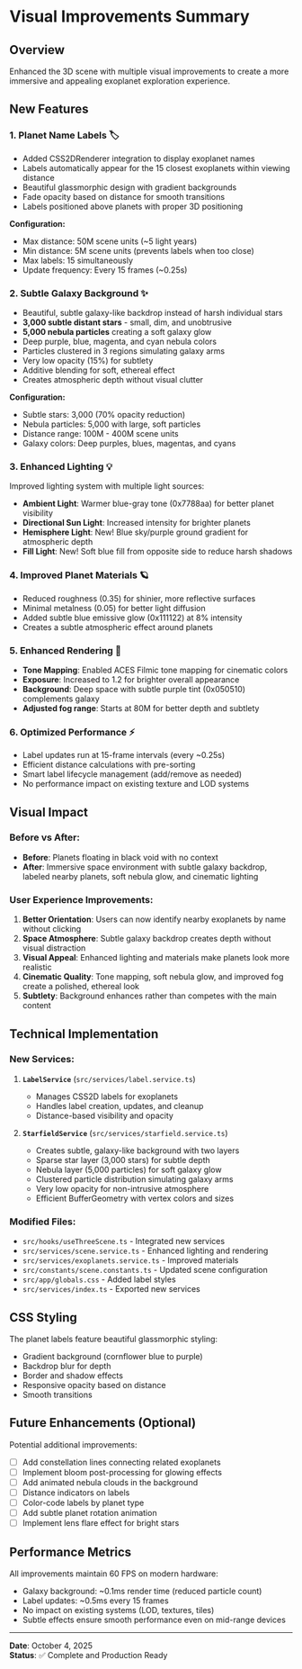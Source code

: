 # Visual Improvements Summary

## Overview
Enhanced the 3D scene with multiple visual improvements to create a more immersive and appealing exoplanet exploration experience.

## New Features

### 1. **Planet Name Labels** 🏷️
- Added CSS2DRenderer integration to display exoplanet names
- Labels automatically appear for the 15 closest exoplanets within viewing distance
- Beautiful glassmorphic design with gradient backgrounds
- Fade opacity based on distance for smooth transitions
- Labels positioned above planets with proper 3D positioning

**Configuration:**
- Max distance: 50M scene units (~5 light years)
- Min distance: 5M scene units (prevents labels when too close)
- Max labels: 15 simultaneously
- Update frequency: Every 15 frames (~0.25s)

### 2. **Subtle Galaxy Background** ✨
- Beautiful, subtle galaxy-like backdrop instead of harsh individual stars
- **3,000 subtle distant stars** - small, dim, and unobtrusive
- **5,000 nebula particles** creating a soft galaxy glow
- Deep purple, blue, magenta, and cyan nebula colors
- Particles clustered in 3 regions simulating galaxy arms
- Very low opacity (15%) for subtlety
- Additive blending for soft, ethereal effect
- Creates atmospheric depth without visual clutter

**Configuration:**
- Subtle stars: 3,000 (70% opacity reduction)
- Nebula particles: 5,000 with large, soft particles
- Distance range: 100M - 400M scene units
- Galaxy colors: Deep purples, blues, magentas, and cyans

### 3. **Enhanced Lighting** 💡
Improved lighting system with multiple light sources:
- **Ambient Light**: Warmer blue-gray tone (0x7788aa) for better planet visibility
- **Directional Sun Light**: Increased intensity for brighter planets
- **Hemisphere Light**: New! Blue sky/purple ground gradient for atmospheric depth
- **Fill Light**: New! Soft blue fill from opposite side to reduce harsh shadows

### 4. **Improved Planet Materials** 🪐
- Reduced roughness (0.35) for shinier, more reflective surfaces
- Minimal metalness (0.05) for better light diffusion
- Added subtle blue emissive glow (0x111122) at 8% intensity
- Creates a subtle atmospheric effect around planets

### 5. **Enhanced Rendering** 🎨
- **Tone Mapping**: Enabled ACES Filmic tone mapping for cinematic colors
- **Exposure**: Increased to 1.2 for brighter overall appearance
- **Background**: Deep space with subtle purple tint (0x050510) complements galaxy
- **Adjusted fog range**: Starts at 80M for better depth and subtlety

### 6. **Optimized Performance** ⚡
- Label updates run at 15-frame intervals (every ~0.25s)
- Efficient distance calculations with pre-sorting
- Smart label lifecycle management (add/remove as needed)
- No performance impact on existing texture and LOD systems

## Visual Impact

### Before vs After:
- **Before**: Planets floating in black void with no context
- **After**: Immersive space environment with subtle galaxy backdrop, labeled nearby planets, soft nebula glow, and cinematic lighting

### User Experience Improvements:
1. **Better Orientation**: Users can now identify nearby exoplanets by name without clicking
2. **Space Atmosphere**: Subtle galaxy backdrop creates depth without visual distraction
3. **Visual Appeal**: Enhanced lighting and materials make planets look more realistic
4. **Cinematic Quality**: Tone mapping, soft nebula glow, and improved fog create a polished, ethereal look
5. **Subtlety**: Background enhances rather than competes with the main content

## Technical Implementation

### New Services:
1. **`LabelService`** (`src/services/label.service.ts`)
   - Manages CSS2D labels for exoplanets
   - Handles label creation, updates, and cleanup
   - Distance-based visibility and opacity

2. **`StarfieldService`** (`src/services/starfield.service.ts`)
   - Creates subtle, galaxy-like background with two layers
   - Sparse star layer (3,000 stars) for subtle depth
   - Nebula layer (5,000 particles) for soft galaxy glow
   - Clustered particle distribution simulating galaxy arms
   - Very low opacity for non-intrusive atmosphere
   - Efficient BufferGeometry with vertex colors and sizes

### Modified Files:
- `src/hooks/useThreeScene.ts` - Integrated new services
- `src/services/scene.service.ts` - Enhanced lighting and rendering
- `src/services/exoplanets.service.ts` - Improved materials
- `src/constants/scene.constants.ts` - Updated scene configuration
- `src/app/globals.css` - Added label styles
- `src/services/index.ts` - Exported new services

## CSS Styling

The planet labels feature beautiful glassmorphic styling:
- Gradient background (cornflower blue to purple)
- Backdrop blur for depth
- Border and shadow effects
- Responsive opacity based on distance
- Smooth transitions

## Future Enhancements (Optional)

Potential additional improvements:
- [ ] Add constellation lines connecting related exoplanets
- [ ] Implement bloom post-processing for glowing effects
- [ ] Add animated nebula clouds in the background
- [ ] Distance indicators on labels
- [ ] Color-code labels by planet type
- [ ] Add subtle planet rotation animation
- [ ] Implement lens flare effect for bright stars

## Performance Metrics

All improvements maintain 60 FPS on modern hardware:
- Galaxy background: ~0.1ms render time (reduced particle count)
- Label updates: ~0.5ms every 15 frames
- No impact on existing systems (LOD, textures, tiles)
- Subtle effects ensure smooth performance even on mid-range devices

---

**Date**: October 4, 2025  
**Status**: ✅ Complete and Production Ready

